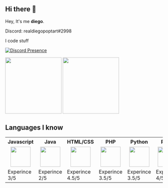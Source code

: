 ## Hi there 👋

Hey, It's me **diego**.

Discord: realdiegopoptart#2998

I code stuff

[![Discord Presence](https://lanyard.cnrad.dev/api/342126796705103872)](https://discord.com/users/342126796705103872)

<img height="180em" src="https://github-readme-stats.vercel.app/api?username=realdiegopoptart&show_icons=true&count_private=true&theme=dracula"/> <img height="180em" src="https://github-readme-stats.vercel.app/api/top-langs/?username=realdiegopoptart&layout=compact&langs_count=7&theme=dracula"/>

<h2>Languages I know</h2>

<table>
  <tr>
    <th>Javascript</th>
    <th>Java</th>
    <th>HTML/CSS</th>
    <th>PHP</th>
    <th>Python</th>
    <th>Pawn</th>
    <th>Lua</th>
    <th>Git</th>
  </tr>
  
  <tr>
    <td><center><img height="64em" src="https://raw.githubusercontent.com/realdiegopoptart/realdiegopoptart/main/assets/langs/lang-javascript.png"/></center></td>
    <td><center><img height="64em" src="https://raw.githubusercontent.com/realdiegopoptart/realdiegopoptart/main/assets/langs/lang-java.png"/></td>
    <td><center><img height="64em" src="https://raw.githubusercontent.com/realdiegopoptart/realdiegopoptart/main/assets/langs/lang-html.png"/></center></td>
    <td><center><img height="64em" src="https://raw.githubusercontent.com/realdiegopoptart/realdiegopoptart/main/assets/langs/lang-php.png"/></center></td>
    <td><center><img height="64em" src="https://raw.githubusercontent.com/realdiegopoptart/realdiegopoptart/main/assets/langs/lang-python.png"/></center></td>
    <td><center><img height="64em" src="https://raw.githubusercontent.com/realdiegopoptart/realdiegopoptart/main/assets/langs/lang-pawn.png"/></center></td>
    <td><center><img height="64em" src="https://raw.githubusercontent.com/realdiegopoptart/realdiegopoptart/main/assets/langs/lang-lua.png"/></center></td>
    <td><center><img height="64em" src="https://raw.githubusercontent.com/realdiegopoptart/realdiegopoptart/main/assets/langs/lang-git.png"/></center></td>
  </tr>
  
  <tr>
    <td>Experince 3/5</td>
    <td>Experince 2/5</td>
    <td>Experince 4.5/5</td>
    <td>Experince 3.5/5</td>
    <td>Experince 3.5/5</td>
    <td>Experince 4/5</td>
    <td>Experince 1/5</td>
    <td>Experince 4/5</td>
  </tr>
  
</table>

</body>
</html>
